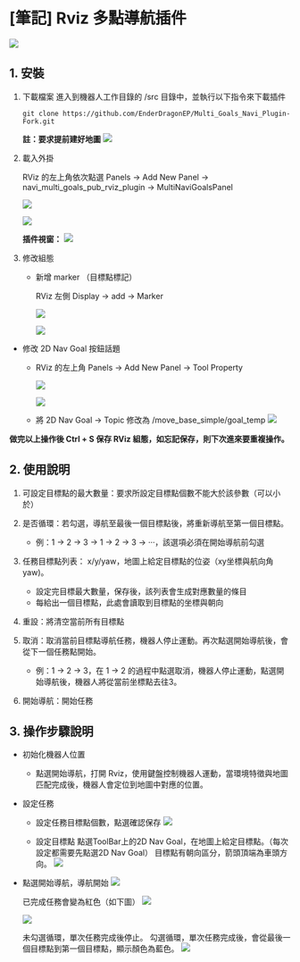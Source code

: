 
# [筆記] Rviz 多點導航插件

![](images/intro.png)

## 1. 安裝

1. 下載檔案
  進入到機器人工作目錄的 /src 目錄中，並執行以下指令來下載插件
    ```
    git clone https://github.com/EnderDragonEP/Multi_Goals_Navi_Plugin-Fork.git
    ```

    **註：要求提前建好地圖**
    ![](images/intro1.png)

2. 載入外掛

    RViz 的左上角依次點選 Panels → Add New Panel → navi_multi_goals_pub_rviz_plugin → MultiNaviGoalsPanel

    ![](images/intro2.png)

    ![](images/intro3.png)

    **插件視窗：**
    ![](images/intro4.png)

3. 修改組態
    * 新增 marker （目標點標記）
    
        RViz 左側 Display → add → Marker

        ![](images/intro5.png)

        ![](images/intro6.png)

  * 修改 2D Nav Goal 按鈕話題
    * RViz 的左上角 Panels → Add New Panel → Tool Property

        ![](images/intro7.png)

         ![](images/intro8.png)

    * 將 2D Nav Goal → Topic 修改為 /move_base_simple/goal_temp
    ![](images/intro9.png)

**做完以上操作後 Ctrl  + S 保存 RViz 組態，如忘記保存，則下次進來要重複操作。**

## 2. 使用說明
1. 可設定目標點的最大數量：要求所設定目標點個數不能大於該參數（可以小於）
2. 是否循環：若勾選，導航至最後一個目標點後，將重新導航至第一個目標點。
    * 例：1 → 2 → 3 → 1 → 2 → 3 → ···，該選項必須在開始導航前勾選
3. 任務目標點列表： x/y/yaw，地圖上給定目標點的位姿（xy坐標與航向角yaw)。

   * 設定完目標最大數量，保存後，該列表會生成對應數量的條目
   * 每給出一個目標點，此處會讀取到目標點的坐標與朝向
4. 重設：將清空當前所有目標點
5. 取消：取消當前目標點導航任務，機器人停止運動。再次點選開始導航後，會從下一個任務點開始。

   * 例：1 → 2 → 3，在 1 → 2 的過程中點選取消，機器人停止運動，點選開始導航後，機器人將從當前坐標點去往3。
6. 開始導航：開始任務

## 3. 操作步驟說明
* 初始化機器人位置

  * 點選開始導航，打開 Rviz，使用鍵盤控制機器人運動，當環境特徵與地圖匹配完成後，機器人會定位到地圖中對應的位置。

* 設定任務

  * 設定任務目標點個數，點選確認保存
    ![](images/intro16.png)

  * 設定目標點
    點選ToolBar上的2D Nav Goal，在地圖上給定目標點。（每次設定都需要先點選2D Nav Goal）
    目標點有朝向區分，箭頭頂端為車頭方向。
    ![](images/intro11.png)

* 點選開始導航，導航開始
  ![](images/intro12.png)

  已完成任務會變為紅色（如下圖）
  ![](images/intro13.png)

  ![](images/intro14.png)

  未勾選循環，單次任務完成後停止。
  勾選循環，單次任務完成後，會從最後一個目標點到第一個目標點，顯示顏色為藍色。
  ![](images/intro15.png)
